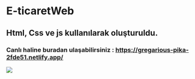 # E-ticaretWeb
## Html, Css ve js kullanılarak oluşturuldu.
### Canlı haline buradan ulaşabilirsiniz : https://gregarious-pika-2fde51.netlify.app/
![](screen.gif)
